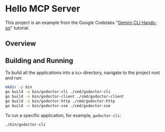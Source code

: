 # Hello MCP Server

This project is an example from the Google Codelabs "[Gemini CLI Hands-on](https://codelabs.developers.google.com/gemini-cli-hands-on)" tutorial.

## Overview

## Building and Running

To build all the applications into a `bin` directory, navigate to the project root and run:

```bash
mkdir -p bin
go build -o bin/godoctor-cli ./cmd/godoctor-cli
go build -o bin/godoctor-client ./cmd/godoctor-client
go build -o bin/godoctor-http ./cmd/godoctor-http
go build -o bin/godoctor-sse ./cmd/godoctor-sse
```

To run a specific application, for example, `godoctor-cli`:

```bash
./bin/godoctor-cli
```
